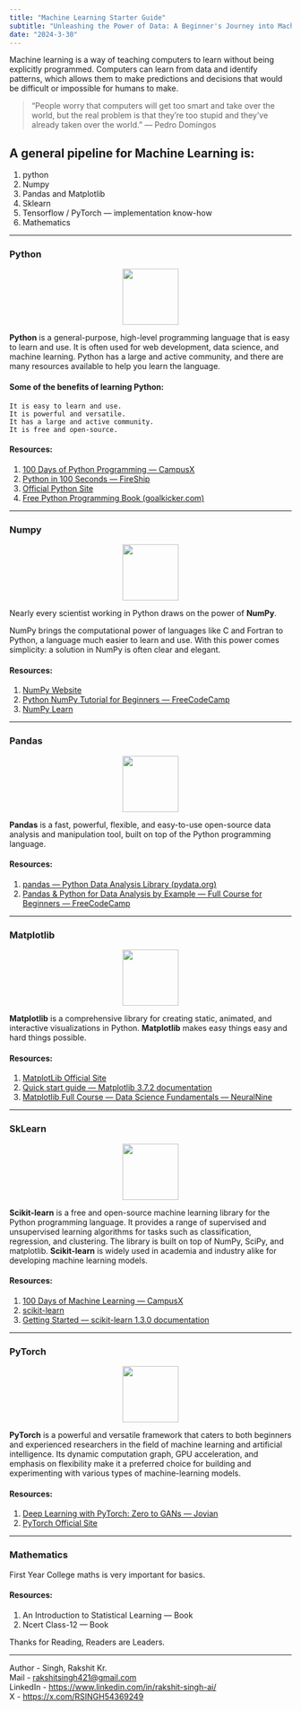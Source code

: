 ```yaml
---
title: "Machine Learning Starter Guide"
subtitle: "Unleashing the Power of Data: A Beginner's Journey into Machine Learning"
date: "2024-3-30"
---
```


Machine learning is a way of teaching computers to learn without being explicitly programmed. Computers can learn from data and identify patterns, which allows them to make predictions and decisions that would be difficult or impossible for humans to make.

> “People worry that computers will get too smart and take over the world, but the real problem is that they’re too stupid and they’ve already taken over the world.” — Pedro Domingos

## A general pipeline for Machine Learning is:

1. python
2. Numpy
3. Pandas and Matplotlib
4. Sklearn
5. Tensorflow / PyTorch — implementation know-how
6. Mathematics

----

### Python

<p align="center">
  <img src="https://www.python.org/static/img/python-logo.png" style="height: 100px"/>
</p>

**Python** is a general-purpose, high-level programming language that is easy to learn and use. It is often used for web development, data science, and machine learning. Python has a large and active community, and there are many resources available to help you learn the language.

#### Some of the benefits of learning Python:

    It is easy to learn and use.
    It is powerful and versatile.
    It has a large and active community.
    It is free and open-source.

#### Resources:

1. [100 Days of Python Programming — CampusX](https://www.youtube.com/playlist?list=PLKnIA16_Rmvb1RYR-iTA_hzckhdONtSW4)
2. [Python in 100 Seconds — FireShip](https://www.youtube.com/playlist?list=PLKnIA16_Rmvb1RYR-iTA_hzckhdONtSW4)
3. [Official Python Site](https://www.python.org/)
4. [Free Python Programming Book (goalkicker.com)](https://books.goalkicker.com/PythonBook/)

----

### Numpy

<p align="center">
  <img src="https://numpy.org/images/logo.svg" style="height: 100px"/>
</p>

Nearly every scientist working in Python draws on the power of **NumPy**.

NumPy brings the computational power of languages like C and Fortran to Python, a language much easier to learn and use. With this power comes simplicity: a solution in NumPy is often clear and elegant.

#### Resources:

1. [NumPy Website](https://numpy.org/)
2. [Python NumPy Tutorial for Beginners — FreeCodeCamp](https://www.youtube.com/watch?v=QUT1VHiLmmI&ab_channel=freeCodeCamp.org)
3. [NumPy Learn](https://numpy.org/learn/)

----

### Pandas

<p align="center">
  <img src="https://pandas.pydata.org/docs/_static/pandas.svg" style="height: 100px"/>
</p>

**Pandas** is a fast, powerful, flexible, and easy-to-use open-source data analysis and manipulation tool, built on top of the Python programming language.

#### Resources:

1. [pandas — Python Data Analysis Library (pydata.org)](https://pandas.pydata.org/)
2. [Pandas & Python for Data Analysis by Example — Full Course for Beginners — FreeCodeCamp](https://pandas.pydata.org/)

----

### Matplotlib

<p align="center">
  <img src="https://matplotlib.org/_static/images/documentation.svg" style="height: 100px"/>
</p>

**Matplotlib** is a comprehensive library for creating static, animated, and interactive visualizations in Python. **Matplotlib** makes easy things easy and hard things possible.

#### Resources:

1. [MatplotLib Official Site](https://matplotlib.org/)
2. [Quick start guide — Matplotlib 3.7.2 documentation](https://matplotlib.org/stable/tutorials/introductory/quick_start.html)
3. [Matplotlib Full Course — Data Science Fundamentals — NeuralNine](https://matplotlib.org/stable/tutorials/introductory/quick_start.html)

----

### SkLearn

<p align="center">
  <img src="https://scikit-learn.org/stable/_static/scikit-learn-logo-small.png" style="height: 100px"/>
</p>

**Scikit-learn** is a free and open-source machine learning library for the Python programming language. It provides a range of supervised and unsupervised learning algorithms for tasks such as classification, regression, and clustering. The library is built on top of NumPy, SciPy, and matplotlib. **Scikit-learn** is widely used in academia and industry alike for developing machine learning models.

#### Resources:

1. [100 Days of Machine Learning — CampusX](https://www.youtube.com/playlist?list=PLKnIA16_Rmvbr7zKYQuBfsVkjoLcJgxHH)
2. [scikit-learn](https://scikit-learn.org/stable/)
3. [Getting Started — scikit-learn 1.3.0 documentation](https://scikit-learn.org/stable/getting_started.html)

----

### PyTorch

<p align="center">
  <img src="https://discuss.pytorch.org/uploads/default/original/2X/3/35226d9fbc661ced1c5d17e374638389178c3176.png" style="height: 100px"/>
</p>


**PyTorch** is a powerful and versatile framework that caters to both beginners and experienced researchers in the field of machine learning and artificial intelligence. Its dynamic computation graph, GPU acceleration, and emphasis on flexibility make it a preferred choice for building and experimenting with various types of machine-learning models.

#### Resources:

1. [Deep Learning with PyTorch: Zero to GANs — Jovian](https://www.youtube.com/playlist?list=PLyMom0n-MBroupZiLfVSZqK5asX8KfoHL)
2. [PyTorch Official Site](https://pytorch.org/)

----

### Mathematics

First Year College maths is very important for basics.

#### Resources:

1. An Introduction to Statistical Learning — Book
2. Ncert Class-12 — Book

Thanks for Reading, Readers are Leaders.

----

Author - Singh, Rakshit Kr. <br>
Mail - rakshitsingh421@gmail.com <br>
LinkedIn - https://www.linkedin.com/in/rakshit-singh-ai/ <br>
X - https://x.com/RSINGH54369249 <br>
